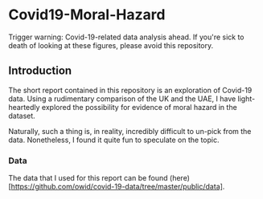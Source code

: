 # Covid19-Moral-Hazard
Trigger warning: Covid-19-related data analysis ahead. If you're sick to death of looking at these figures, please avoid this repository.
## Introduction
The short report contained in this repository is an exploration of Covid-19 data. Using a rudimentary comparison of the UK and the UAE, I have light-heartedly explored the possibility for evidence of moral hazard in the dataset. 

Naturally, such a thing is, in reality, incredibly difficult to un-pick from the data. Nonetheless, I found it quite fun to speculate on the topic.

### Data
The data that I used for this report can be found (here)[https://github.com/owid/covid-19-data/tree/master/public/data]. 
